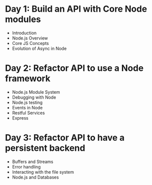 # Day 1: Build an API with Core Node modules

- Introduction
- Node.js Overview
- Core JS Concepts
- Evolution of Async in Node

# Day 2: Refactor API to use a Node framework

- Node.js Module System
- Debugging with Node
- Node.js testing
- Events in Node
- Restful Services
- Express

# Day 3: Refactor API to have a persistent backend

- Buffers and Streams
- Error handling
- Interacting with the file system
- Node.js and Databases

